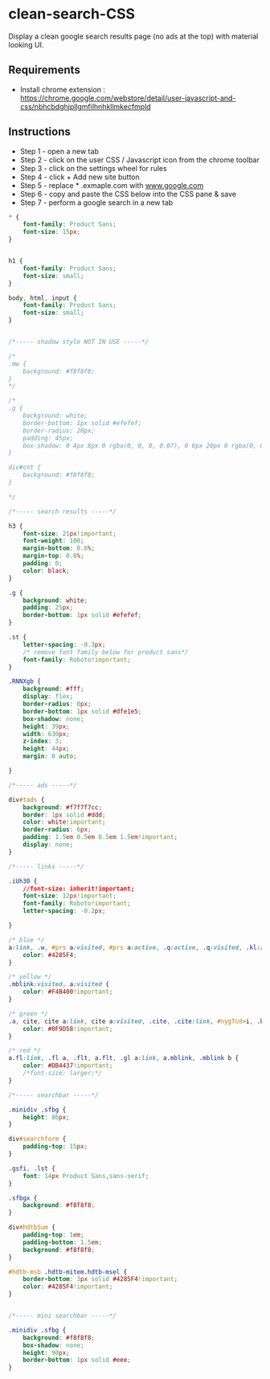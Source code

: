 # clean-search-CSS
Display a clean google search results page (no ads at the top) with material looking UI.

## Requirements
* Install chrome extension : 
https://chrome.google.com/webstore/detail/user-javascript-and-css/nbhcbdghjpllgmfilhnhkllmkecfmpld 

## Instructions
* Step 1 - open a new tab 
* Step 2 - click on the user CSS / Javascript icon from the chrome toolbar 
* Step 3 - click on the settings wheel for rules 
* Step 4 - click + Add new site button 
* Step 5 - replace * .exmaple.com with www.google.com 
* Step 6 - copy and paste the CSS below into the CSS pane & save
* Step 7 - perform a google search in a new tab <br>


```css
* {
    font-family: Product Sans;
    font-size: 15px;
}


h1 {
    font-family: Product Sans;
    font-size: small;
}

body, html, input {
    font-family: Product Sans;
    font-size: small;
}


/*----- shadow style NOT IN USE -----*/

/*
.mw {
    background: #f8f8f8;
}
*/

/*
.g {
    background: white;
    border-bottom: 1px solid #efefef;
    border-radius: 20px;
    padding: 45px;
    box-shadow: 0 4px 8px 0 rgba(0, 0, 0, 0.07), 0 6px 20px 0 rgba(0, 0, 0, 0.03);
}

div#cnt {
    background: #f8f8f8;
}

*/

/*----- search results -----*/

h3 {
    font-size: 21px!important;
    font-weight: 100;
    margin-bottom: 0.6%;
    margin-top: 0.6%;
    padding: 0;
    color: black;
}

.g {
    background: white;
    padding: 25px;
    border-bottom: 1px solid #efefef;
}    

.st {
    letter-spacing: -0.3px;
    /* remove font family below for product sans*/
    font-family: Roboto!important;
}

.RNNXgb {
    background: #fff;
    display: flex;
    border-radius: 0px;
    border-bottom: 1px solid #dfe1e5;
    box-shadow: none;
    height: 39px;
    width: 630px;
    z-index: 3;
    height: 44px;
    margin: 0 auto;

}

/*----- ads -----*/

div#tads {
    background: #f7f7f7cc;
    border: 1px solid #ddd;
    color: white!important;
    border-radius: 6px;
    padding: 1.5em 0.5em 0.5em 1.5em!important;
  	display: none;
}

/*----- links -----*/

.iUh30 {
    //font-size: inherit!important;
    font-size: 12px!important;
    font-family: Roboto!important;
  	letter-spacing: -0.2px;

}

/* blue */
a:link, .w, #prs a:visited, #prs a:active, .q:active, .q:visited, .kl:active, .tbotu {
    color: #4285F4;
}

/* yellow */
.mblink:visited, a:visited {
    color: #F4B400!important;
}

/* green */
.a, cite, cite a:link, cite a:visited, .cite, .cite:link, #nygTcd>i, .bc a:link {
    color: #0F9D58!important;
}

/* red */
a.fl:link, .fl a, .flt, a.flt, .gl a:link, a.mblink, .mblink b {
    color: #DB4437!important;
    /*font-size: larger;*/
}

/*----- searchbar -----*/

.minidiv .sfbg {
    height: 86px;
}

div#searchform {
    padding-top: 15px;
}

.gsfi, .lst {
    font: 14px Product Sans,sans-serif;
}

.sfbgx {
    background: #f8f8f8;
}

div#hdtbSum {
    padding-top: 1em;
    padding-bottom: 1.5em;
    background: #f8f8f8;
}

#hdtb-msb .hdtb-mitem.hdtb-msel {
    border-bottom: 3px solid #4285F4!important;
    color: #4285F4!important;
}


/*----- mini searchbar -----*/

.minidiv .sfbg {
    background: #f8f8f8;
    box-shadow: none;
    height: 90px;
    border-bottom: 1px solid #eee;
}
```

